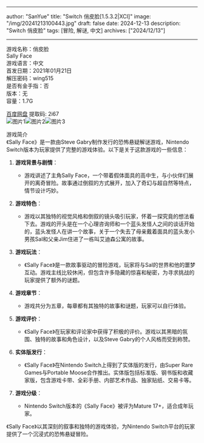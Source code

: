 
---
author: "SanYue"
title: "Switch 俏皮脸[1.5.3.2|XCI]"
image: "/img/20241213100443.jpg"
draft: false
date: 2024-12-13
description: "Switch 俏皮脸"
tags: [冒险, 解谜, 中文]
archives: ["2024/12/13"]

---

游戏名称：俏皮脸   
Sally Face    
游戏语言：中文  
首发日期：2021年01月21日  
解压密码：wing515  
是否有金手指：否  
版本：无   
容量：1.7G

[百度网盘](https://pan.baidu.com/s/1lCBCggCSMj674YOzAd8esw) 提取码: 2i67  
![图片1](/img/8af174.jpg)![图片2](/img/d54d33.jpg)![图片3](/img/b77dc6.jpg)  

游戏简介  
《Sally Face》是一款由Steve Gabry制作发行的恐怖悬疑解谜游戏，Nintendo Switch版本为玩家提供了完整的游戏体验。以下是关于这款游戏的一些信息：

1. **游戏背景与剧情**：
   - 游戏讲述了主角Sally Face，一个带着假体面具的高中生，与小伙伴们展开的离奇冒险。故事通过倒叙的方式展开，加入了奇幻与超自然等特点，情节设计巧妙。

2. **游戏特色**：
   - 游戏以其独特的视觉风格和倒叙的镜头吸引玩家，怀着一探究竟的想法看下去。游戏的开头是在一个心理咨询师和一个蓝头发怪人之间的谈话开始的，蓝头发怪人在讲一个故事，关于一个失去了母亲戴着面具的蓝头发小男孩Sal和父亲Jim住进了一栋叫艾迪森公寓的故事。

3. **游戏玩法**：
   - 《Sally Face》是一款故事驱动的冒险游戏，玩家将与Sal的世界和他的噩梦互动。游戏主线比较休闲，但包含许多隐藏的惊喜和秘密，为寻求挑战的玩家提供了额外的谜题。

4. **游戏章节**：
   - 游戏共分为五章，每章都有其独特的故事和谜题，玩家可以自行体验。

5. **游戏评价**：
   - 《Sally Face》在玩家和评论家中获得了积极的评价。游戏以其黑暗的氛围、独特的故事和角色设计，以及Steve Gabry的个人风格而受到称赞。

6. **实体版发行**：
   - 《Sally Face》在Nintendo Switch上得到了实体版的发行，由Super Rare Games与Portable Moose合作推出。实体版包括标准版、钢书版和收藏家版，包含游戏卡带、全彩手册、内部艺术作品、独家贴纸、交易卡等。

7. **游戏分级**：
   - Nintendo Switch版本的《Sally Face》被评为Mature 17+，适合成年玩家。

《Sally Face》以其深刻的叙事和独特的游戏体验，为Nintendo Switch平台的玩家提供了一个沉浸式的恐怖悬疑冒险。

